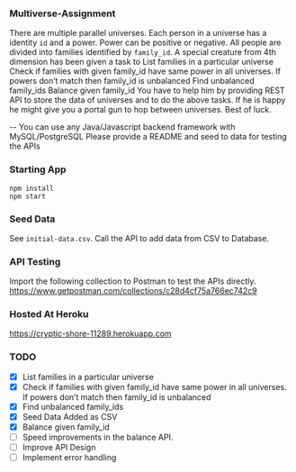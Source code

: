 ### Multiverse-Assignment
There are multiple parallel universes. Each person in a universe has a identity `id` and a power. Power can be positive or negative. All people are divided into families identified by `family_id`. A special creature from 4th dimension has been given a task to 
List families in a particular universe
Check if families with given family_id have same power in all universes. If powers don’t match then family_id is unbalanced
Find unbalanced family_ids
Balance given family_id
You have to help him by providing REST API to store the data of universes and to do the above tasks. If he is happy he might give you a portal gun to hop between universes. Best of luck.

--
You can use any Java/Javascript backend framework with MySQL/PostgreSQL
Please provide a README and seed to data for testing the APIs

### Starting App
```
npm install
npm start
```

### Seed Data
See `initial-data.csv`. Call the API to add data from CSV to Database.


### API Testing
Import the following collection to Postman to test the APIs directly.
https://www.getpostman.com/collections/c28d4cf75a766ec742c9


### Hosted At Heroku
https://cryptic-shore-11289.herokuapp.com

### TODO
- [x] List families in a particular universe
- [x] Check if families with given family_id have same power in all universes. If powers don’t match then family_id is unbalanced
- [x] Find unbalanced family_ids
- [x] Seed Data Added as CSV
- [x] Balance given family_id
- [ ] Speed improvements in the balance API.
- [ ] Improve API Design
- [ ] Implement error handling

